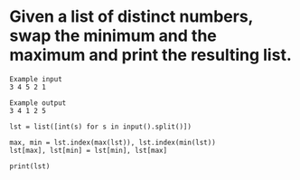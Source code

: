 # Given a list of distinct numbers, swap the minimum and the maximum and print the resulting list.
```
Example input
3 4 5 2 1

Example output
3 4 1 2 5
```
```
lst = list([int(s) for s in input().split()])

max, min = lst.index(max(lst)), lst.index(min(lst))
lst[max], lst[min] = lst[min], lst[max]

print(lst)
```
